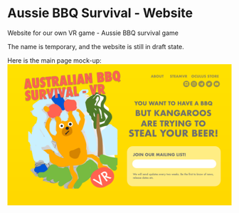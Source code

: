 # Aussie BBQ Survival - Website
Website for our own VR game - Aussie BBQ survival game

The name is temporary, and the website is still in draft state.

Here is the main page mock-up:
![main mock up](https://github.com/ineesalmeida/ABS_website/blob/main/mock/Main-pc.png?raw=true)
